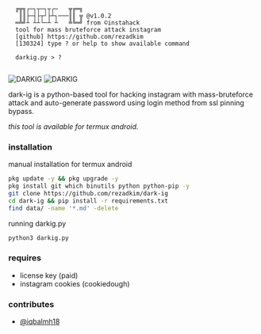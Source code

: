 ```text
  ╔╦╗┌─┐┬─┐┬┌─   ╦╔═╗
   ║║├─┤├┬┘├┴┐───║║ ╦ @v1.0.2
  ═╩╝┴ ┴┴└─┴ ┴   ╩╚═╝ from ©instahack
  tool for mass bruteforce attack instagram
  [github] https://github.com/rezadkim
  [130324] type ? or help to show available command

  darkig.py > ?
                                   
```
<img title="DARKIG" src="https://img.shields.io/badge/CODENAME%20-DARK.IG-SCRIPT?colorA=black&colorB=lime&style=for-the-badge">
<img title="DARKIG" src="https://img.shields.io/badge/VERSION%20-1.0.2-SCRIPT?colorA=black&colorB=yellow&style=for-the-badge"> 

dark-ig is a python-based tool for hacking instagram with mass-bruteforce attack and auto-generate password using login method from ssl pinning bypass.

<i>this tool is available for termux android.</i>

### installation

manual installation for termux android
```bash
pkg update -y && pkg upgrade -y
pkg install git which binutils python python-pip -y
git clone https://github.com/rezadkim/dark-ig
cd dark-ig && pip install -r requirements.txt
find data/ -name '*.md' -delete
```
running darkig.py
```bash
python3 darkig.py
```
### requires
- license key (paid)
- instagram cookies (cookiedough)

### contributes
- [@iqbalmh18](https://instagram.com/iqbalmh18)

